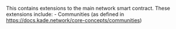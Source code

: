 This contains extensions to the main network smart contract. 
These extensions include: 
    - Communities (as defined in https://docs.kade.network/core-concepts/communities)